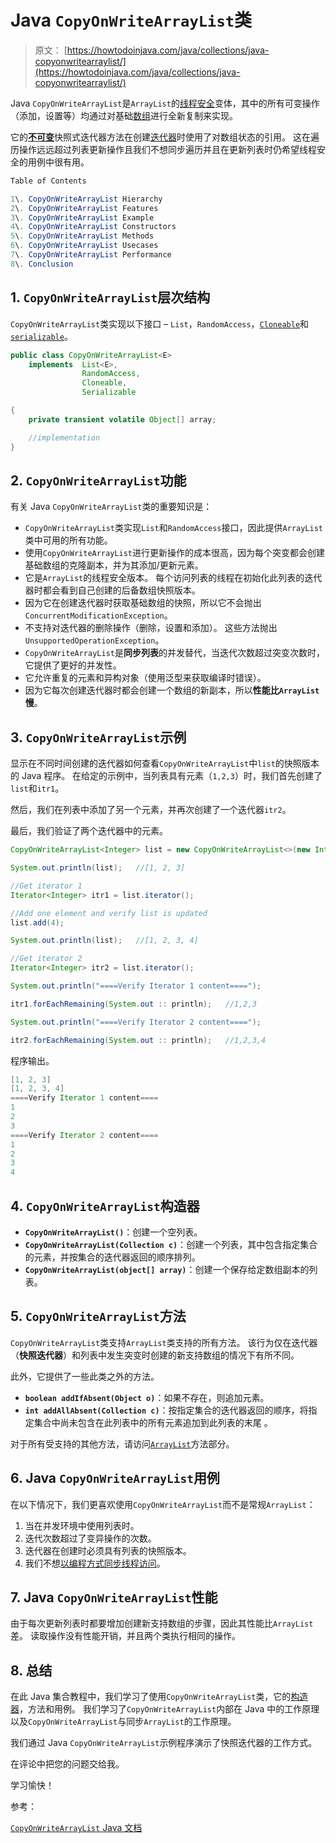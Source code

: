 # Java `CopyOnWriteArrayList`类

> 原文： [https://howtodoinjava.com/java/collections/java-copyonwritearraylist/](https://howtodoinjava.com/java/collections/java-copyonwritearraylist/)

Java `CopyOnWriteArrayList`是`ArrayList`的[线程安全](https://howtodoinjava.com/java/multi-threading/what-is-thread-safety/)变体，其中的所有可变操作（添加，设置等）均通过对基础[数组](https://howtodoinjava.com/java-array/)进行全新复制来实现。

它的[**不可变**](https://howtodoinjava.com/java/basics/how-to-make-a-java-class-immutable/)快照式迭代器方法在创建[迭代器](https://howtodoinjava.com/java/collections/java-iterator/)时使用了对数组状态的引用。 这在遍历操作远远超过列表更新操作且我们不想同步遍历并且在更新列表时仍希望线程安全的用例中很有用。

```java
Table of Contents

1\. CopyOnWriteArrayList Hierarchy
2\. CopyOnWriteArrayList Features
3\. CopyOnWriteArrayList Example
4\. CopyOnWriteArrayList Constructors
5\. CopyOnWriteArrayList Methods
6\. CopyOnWriteArrayList Usecases
7\. CopyOnWriteArrayList Performance
8\. Conclusion
```

## 1\. `CopyOnWriteArrayList`层次结构

`CopyOnWriteArrayList`类实现以下接口 – `List`，`RandomAccess`，[`Cloneable`](https://howtodoinjava.com/java/cloning/a-guide-to-object-cloning-in-java/)和[`serializable`](https://howtodoinjava.com/java/serialization/custom-serialization-readobject-writeobject/)。

```java
public class CopyOnWriteArrayList<E>
    implements 	List<E>, 
    			RandomAccess, 
    			Cloneable, 
    			Serializable 

{
	private transient volatile Object[] array;

	//implementation
}

```

## 2\. `CopyOnWriteArrayList`功能

有关 Java `CopyOnWriteArrayList`类的重要知识是：

*   `CopyOnWriteArrayList`类实现`List`和`RandomAccess`接口，因此提供`ArrayList`类中可用的所有功能。
*   使用`CopyOnWriteArrayList`进行更新操作的成本很高，因为每个突变都会创建基础数组的克隆副本，并为其添加/更新元素。
*   它是`ArrayList`的线程安全版本。 每个访问列表的线程在初始化此列表的迭代器时都会看到自己创建的后备数组快照版本。
*   因为它在创建迭代器时获取基础数组的快照，所以它不会抛出`ConcurrentModificationException`。
*   不支持对迭代器的删除操作（删除，设置和添加）。 这些方法抛出`UnsupportedOperationException`。
*   `CopyOnWriteArrayList`是**同步列表**的并发替代，当迭代次数超过突变次数时，它提供了更好的并发性。
*   它允许重复的元素和异构对象（使用泛型来获取编译时错误）。
*   因为它每次创建迭代器时都会创建一个数组的新副本，所以**性能比`ArrayList`慢**。

## 3\. `CopyOnWriteArrayList`示例

显示在不同时间创建的迭代器如何查看`CopyOnWriteArrayList`中`list`的快照版本的 Java 程序。 在给定的示例中，当列表具有元素（`1,2,3`）时，我们首先创建了`list`和`itr1`。

然后，我们在列表中添加了另一个元素，并再次创建了一个迭代器`itr2`。

最后，我们验证了两个迭代器中的元素。

```java
CopyOnWriteArrayList<Integer> list = new CopyOnWriteArrayList<>(new Integer[] {1,2,3});

System.out.println(list);	//[1, 2, 3]

//Get iterator 1
Iterator<Integer> itr1 = list.iterator();

//Add one element and verify list is updated
list.add(4);

System.out.println(list);	//[1, 2, 3, 4]

//Get iterator 2
Iterator<Integer> itr2 = list.iterator();

System.out.println("====Verify Iterator 1 content====");

itr1.forEachRemaining(System.out :: println);	//1,2,3

System.out.println("====Verify Iterator 2 content====");

itr2.forEachRemaining(System.out :: println);	//1,2,3,4

```

程序输出。

```java
[1, 2, 3]
[1, 2, 3, 4]
====Verify Iterator 1 content====
1
2
3
====Verify Iterator 2 content====
1
2
3
4

```

## 4\. `CopyOnWriteArrayList`构造器

*   **`CopyOnWriteArrayList()`**：创建一个空列表。
*   **`CopyOnWriteArrayList(Collection c)`**：创建一个列表，其中包含指定集合的​​元素，并按集合的迭代器返回的顺序排列。
*   **`CopyOnWriteArrayList(object[] array)`**：创建一个保存给定数组副本的列表。

## 5\. `CopyOnWriteArrayList`方法

`CopyOnWriteArrayList`类支持`ArrayList`类支持的所有方法。 该行为仅在迭代器（**快照迭代器**）和列表中发生突变时创建的新支持数组的情况下有所不同。

此外，它提供了一些此类之外的方法。

*   **`boolean addIfAbsent(Object o)`**：如果不存在，则追加元素。
*   **`int addAllAbsent(Collection c)`**：按指定集合的​​迭代器返回的顺序，将指定集合中尚未包含在此列表中的所有元素追加到此列表的末尾 。

对于所有受支持的其他方法，请访问[`ArrayList`](https://howtodoinjava.com/java-arraylist/)方法部分。

## 6\. Java `CopyOnWriteArrayList`用例

在以下情况下，我们更喜欢使用`CopyOnWriteArrayList`而不是常规`ArrayList`：

1.  当在并发环境中使用列表时。
2.  迭代次数超过了变异操作的次数。
3.  迭代器在创建时必须具有列表的快照版本。
4.  我们不想[以编程方式同步线程访问](https://howtodoinjava.com/java/multi-threading/wait-notify-and-notifyall-methods/)。

## 7\. Java `CopyOnWriteArrayList`性能

由于每次更新列表时都要增加创建新支持数组的步骤，因此其性能比`ArrayList`差。
读取操作没有性能开销，并且两个类执行相同的操作。

## 8\. 总结

在此 Java 集合教程中，我们学习了使用`CopyOnWriteArrayList`类，它的[构造器](https://howtodoinjava.com/oops/java-constructors/)，方法和用例。 我们学习了`CopyOnWriteArrayList`内部在 Java 中的工作原理以及`CopyOnWriteArrayList`与同步`ArrayList`的工作原理。

我们通过 Java `CopyOnWriteArrayList`示例程序演示了快照迭代器的工作方式。

在评论中把您的问题交给我。

学习愉快！

参考：

[`CopyOnWriteArrayList` Java 文档](https://docs.oracle.com/javase/10/docs/api/java/util/concurrent/CopyOnWriteArrayList.html)